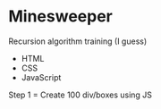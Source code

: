 # Minesweeper
Recursion algorithm training (I guess)
- HTML
- CSS
- JavaScript


Step 1 = Create 100 div/boxes using JS
